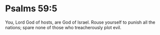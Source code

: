 # Psalms 59:5

You, Lord God of hosts, are God of Israel. Rouse yourself to punish all the nations; spare none of those who treacherously plot evil.
